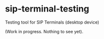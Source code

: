 # sip-terminal-testing

Testing tool for SIP Terminals (desktop device)

(Work in progress. Nothing to see yet).
